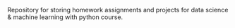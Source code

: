 Repository for storing homework assignments and projects for data science & machine learning with python course.
